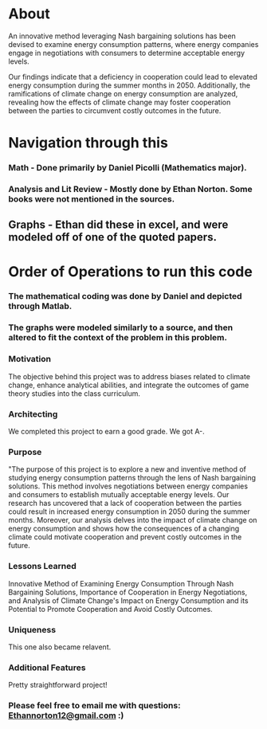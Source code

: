 # About

An innovative method leveraging Nash bargaining solutions has been devised to examine energy consumption patterns, where energy companies engage in negotiations with consumers to determine acceptable energy levels.

Our findings indicate that a deficiency in cooperation could lead to elevated energy consumption during the summer months in 2050. Additionally, the ramifications of climate change on energy consumption are analyzed, revealing how the effects of climate change may foster cooperation between the parties to circumvent costly outcomes in the future.
# Navigation through this 

### Math - Done primarily by Daniel Picolli (Mathematics major).
### Analysis and Lit Review - Mostly done by Ethan Norton. Some books were not mentioned in the sources.
## Graphs - Ethan did these in excel, and were modeled off of one of the quoted papers.


# Order of Operations to run this code

### The mathematical coding was done by Daniel and depicted through Matlab. 
### The graphs were modeled similarly to a source, and then altered to fit the context of the problem in this problem.

 
 ### Motivation 
 
The objective behind this project was to address biases related to climate change, enhance analytical abilities, and integrate the outcomes of game theory studies into the class curriculum.
  
 ### Architecting 

We completed this project to earn a good grade. We got A-.

### Purpose

"The purpose of this project is to explore a new and inventive method of studying energy consumption patterns through the lens of Nash bargaining solutions. This method involves negotiations between energy companies and consumers to establish mutually acceptable energy levels. Our research has uncovered that a lack of cooperation between the parties could result in increased energy consumption in 2050 during the summer months. Moreover, our analysis delves into the impact of climate change on energy consumption and shows how the consequences of a changing climate could motivate cooperation and prevent costly outcomes in the future.

### Lessons Learned

Innovative Method of Examining Energy Consumption Through Nash Bargaining Solutions, Importance of Cooperation in Energy Negotiations, and Analysis of Climate Change's Impact on Energy Consumption and its Potential to Promote Cooperation and Avoid Costly Outcomes.

### Uniqueness

This one also became relavent.

### Additional Features

Pretty straightforward project!

### Please feel free to email me with questions: Ethannorton12@gmail.com :)
